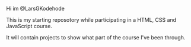 Hi im @LarsGKodehode

This is my starting reposotory while participating in a HTML, CSS and JavaScript course.

It will contain projects to show what part of the course I've been through.

<!---
LarsGKodehode/LarsGKodehode is a ✨ special ✨ repository because its `README.md` (this file) appears on your GitHub profile.
You can click the Preview link to take a look at your changes.
--->

